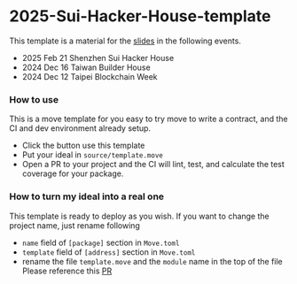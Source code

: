 # 2025-Sui-Hacker-House-template 
This template is a material for the [slides](https://slides.com/yanganto/tbw-2024) in the following events.
- 2025 Feb 21 Shenzhen Sui Hacker House 
- 2024 Dec 16 Taiwan Builder House 
- 2024 Dec 12 Taipei Blockchain Week

### How to use

This is a move template for you easy to try move to write a contract, and the CI and dev environment already setup.
- Click the button use this template
- Put your ideal in `source/template.move`
- Open a PR to your project and the CI will lint, test, and calculate the test coverage for your package.


### How to turn my ideal into a real one

This template is ready to deploy as you wish.
If you want to change the project name, just rename following
- `name` field of `[package]` section in `Move.toml`
- `template` field of `[address]` section in `Move.toml`
- rename the file `template.move` and the `module` name in the top of the file
Please reference this [PR](https://github.com/yanganto/GororoWarranty/pull/1)
